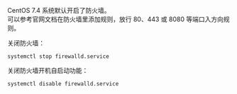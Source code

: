 



CentOS 7.4 系统默认开启了防火墙。  
可以参考官网文档在防火墙里添加规则，放行 80、443 或 8080 等端口入方向规则。  



关闭防火墙：
```
systemctl stop firewalld.service
```



关闭防火墙开机自启动功能：
```
systemctl disable firewalld.service
```